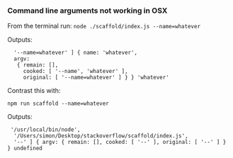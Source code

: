 ### Command line arguments not working in OSX

From the terminal run:
`node ./scaffold/index.js --name=whatever`

Outputs:

```
  '--name=whatever' ] { name: 'whatever',
  argv: 
   { remain: [],
     cooked: [ '--name', 'whatever' ],
     original: [ '--name=whatever' ] } } 'whatever'
```

Contrast this with:

`npm run scaffold --name=whatever`

Outputs:

```
 '/usr/local/bin/node',
  '/Users/simon/Desktop/stackoverflow/scaffold/index.js',
  '--' ] { argv: { remain: [], cooked: [ '--' ], original: [ '--' ] } } undefined
```